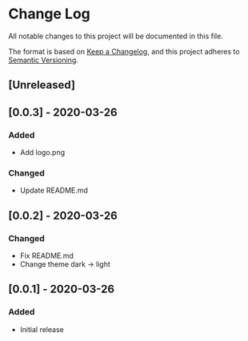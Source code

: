 # Change Log

All notable changes to this project will be documented in this file.

The format is based on [Keep a Changelog](https://keepachangelog.com/en/1.0.0/),
and this project adheres to [Semantic Versioning](https://semver.org/spec/v2.0.0.html).

## [Unreleased]

## [0.0.3] - 2020-03-26
### Added
- Add logo.png

### Changed
- Update README.md

## [0.0.2] - 2020-03-26
### Changed
- Fix README.md
- Change theme dark -> light

## [0.0.1] - 2020-03-26
### Added
- Initial release
